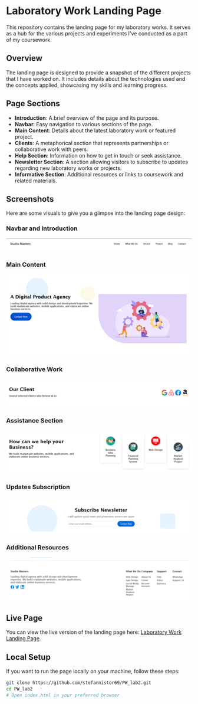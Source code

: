 # Laboratory Work Landing Page

This repository contains the landing page for my laboratory works. It serves as a hub for the various projects and experiments I've conducted as a part of my coursework.

## Overview

The landing page is designed to provide a snapshot of the different projects that I have worked on. It includes details about the technologies used and the concepts applied, showcasing my skills and learning progress.

## Page Sections

- **Introduction**: A brief overview of the page and its purpose.
- **Navbar**: Easy navigation to various sections of the page.
- **Main Content**: Details about the latest laboratory work or featured project.
- **Clients**: A metaphorical section that represents partnerships or collaborative work with peers.
- **Help Section**: Information on how to get in touch or seek assistance.
- **Newsletter Section**: A section allowing visitors to subscribe to updates regarding new laboratory works or projects.
- **Informative Section**: Additional resources or links to coursework and related materials.

## Screenshots

Here are some visuals to give you a glimpse into the landing page design:

### Navbar and Introduction
![Navbar and Introduction](screenshots/navbar.png)

### Main Content
![Main Content](/screenshots/main.png)

### Collaborative Work
![Collaborative Work](screenshots/client.png)

### Assistance Section
![Assistance Section](screenshots/help.png)

### Updates Subscription
![Updates Subscription](screenshots/newsletter.png)

### Additional Resources
![Additional Resources](screenshots/info.png)

## Live Page

You can view the live version of the landing page here: [Laboratory Work Landing Page](https://stefannistor69.github.io/tum-web-lab3/).

## Local Setup

If you want to run the page locally on your machine, follow these steps:

```bash
git clone https://github.com/stefannistor69/PW_lab2.git
cd PW_lab2
# Open index.html in your preferred browser

